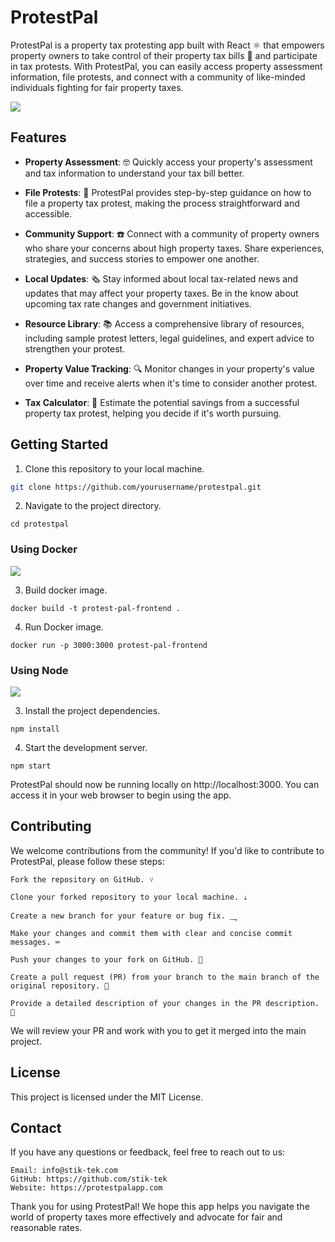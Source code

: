 # ProtestPal

ProtestPal is a property tax protesting app built with React ⚛ that empowers property owners to take control of their property tax bills 💪 and participate in tax protests. With ProtestPal, you can easily access property assessment information, file protests, and connect with a community of like-minded individuals fighting for fair property taxes. 

![](https://github.com/Stik-Tek/ProtestPal-Frontend/gifs/mr-crabs-upset-1.gif)

## Features

- **Property Assessment**: 🤓 Quickly access your property's assessment and tax information to understand your tax bill better.

- **File Protests**: 📂 ProtestPal provides step-by-step guidance on how to file a property tax protest, making the process straightforward and accessible.

- **Community Support**: ☎️ Connect with a community of property owners who share your concerns about high property taxes. Share experiences, strategies, and success stories to empower one another.

- **Local Updates**: 🗞️ Stay informed about local tax-related news and updates that may affect your property taxes. Be in the know about upcoming tax rate changes and government initiatives.

- **Resource Library**: 📚 Access a comprehensive library of resources, including sample protest letters, legal guidelines, and expert advice to strengthen your protest.

- **Property Value Tracking**: 🔍 Monitor changes in your property's value over time and receive alerts when it's time to consider another protest.

- **Tax Calculator**: 🧮 Estimate the potential savings from a successful property tax protest, helping you decide if it's worth pursuing.

## Getting Started

1. Clone this repository to your local machine.

```bash
git clone https://github.com/yourusername/protestpal.git
```
2. Navigate to the project directory.
```
cd protestpal
```
### Using Docker
![](https://github.com/Stik-Tek/ProtestPal-Frontend/gifs/bart-simpson-pants-1.gif)

3. Build docker image.
```
docker build -t protest-pal-frontend . 
```
4. Run Docker image.
```
docker run -p 3000:3000 protest-pal-frontend
```

### Using Node
![](https://github.com/Stik-Tek/ProtestPal-Frontend/gifs/peter-griffin-confused-1.gif)

3. Install the project dependencies.
```
npm install
```
4. Start the development server.
```
npm start
```


ProtestPal should now be running locally on http://localhost:3000. You can access it in your web browser to begin using the app.

## Contributing

We welcome contributions from the community! If you'd like to contribute to ProtestPal, please follow these steps:

    Fork the repository on GitHub. ⑂

    Clone your forked repository to your local machine. ⇣

    Create a new branch for your feature or bug fix. ⸑

    Make your changes and commit them with clear and concise commit messages. ⌨️

    Push your changes to your fork on GitHub. 🫸

    Create a pull request (PR) from your branch to the main branch of the original repository. 🙏

    Provide a detailed description of your changes in the PR description. 📑

We will review your PR and work with you to get it merged into the main project.
## License

This project is licensed under the MIT License.
## Contact

If you have any questions or feedback, feel free to reach out to us:

    Email: info@stik-tek.com
    GitHub: https://github.com/stik-tek
    Website: https://protestpalapp.com

Thank you for using ProtestPal! We hope this app helps you navigate the world of property taxes more effectively and advocate for fair and reasonable rates.